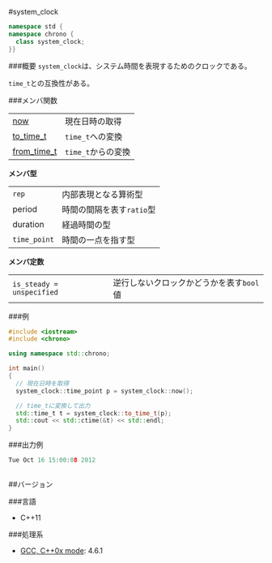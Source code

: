 #system_clock
```cpp
namespace std {
namespace chrono {
  class system_clock;
}}
```

###概要
`system_clock`は、システム時間を表現するためのクロックである。

`time_t`との互換性がある。


###メンバ関数

| | |
|----------------------------------------------------------------------------------------------------------------------------------------------------------|------------------------------------|
| [now](./system_clock/now.md) | 現在日時の取得 |
| [to_time_t](./system_clock/to_time_t.md) | `time_t`への変換 |
| [from_time_t](./system_clock/from_time_t.md) | `time_t`からの変換 |


<b>メンバ型</b>


| | |
|--------------------------------------------------------|-----------------------------------------------|
| `rep` | 内部表現となる算術型 |
| period | 時間の間隔を表す`ratio`型 |
| duration | 経過時間の型 |
| `time_point` | 時間の一点を指す型 |



<b>メンバ定数</b>


| | |
|--------------------------------------|----------------------------------------------------------------------|
| `is_steady = unspecified` | 逆行しないクロックかどうかを表す`bool`値 |



###例

```cpp
#include <iostream>
#include <chrono>

using namespace std::chrono;

int main()
{
  // 現在日時を取得
  system_clock::time_point p = system_clock::now();

  // time_tに変換して出力
  std::time_t t = system_clock::to_time_t(p);
  std::cout << std::ctime(&t) << std::endl;
}
```

###出力例
```cpp
Tue Oct 16 15:00:08 2012
```

##



##バージョン

###言語

- C++11

###処理系

- [GCC, C++0x mode](/implementation#gcc.md): 4.6.1


